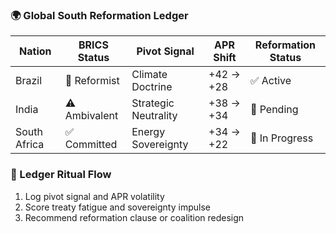 ### 🌍 Global South Reformation Ledger

| Nation         | BRICS Status | Pivot Signal | APR Shift | Reformation Status |
|----------------|---------------|---------------|------------|---------------------|
| Brazil         | 🔄 Reformist   | Climate Doctrine | +42 → +28   | ✅ Active  
| India          | ⚠️ Ambivalent  | Strategic Neutrality | +38 → +34   | 🔄 Pending  
| South Africa   | ✅ Committed   | Energy Sovereignty | +34 → +22   | 🔄 In Progress  

### 🔄 Ledger Ritual Flow
1. Log pivot signal and APR volatility  
2. Score treaty fatigue and sovereignty impulse  
3. Recommend reformation clause or coalition redesign
